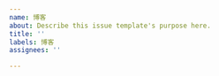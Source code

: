 ```yaml
---
name: 博客
about: Describe this issue template's purpose here.
title: ''
labels: 博客
assignees: ''

---
```



